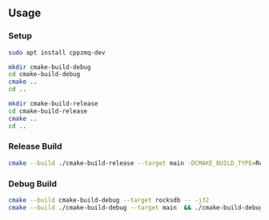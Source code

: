 ## Usage

### Setup

```bash
sudo apt install cppzmq-dev

mkdir cmake-build-debug
cd cmake-build-debug
cmake ..
cd ..

mkdir cmake-build-release
cd cmake-build-release
cmake ..
cd ..
```

### Release Build
```bash
cmake --build ./cmake-build-release --target main -DCMAKE_BUILD_TYPE=Release && ./cmake-build-debug/main
```

### Debug Build
```bash
cmake --build cmake-build-debug --target rocksdb -- -j32
cmake --build ./cmake-build-debug --target main  && ./cmake-build-debug/main
```
